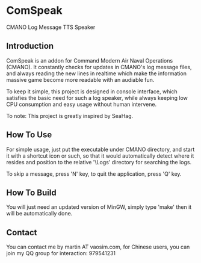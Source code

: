 # ComSpeak
CMANO Log Message TTS Speaker

## Introduction
ComSpeak is an addon for Command Modern Air Naval Operations (CMANO).
It constantly checks for updates in CMANO's log message files, and always
reading the new lines in realtime which make the information massive game
become more readable with an audiable fun.

To keep it simple, this project is designed in console interface, which
satisfies the basic need for such a log speaker, while always keeping low
CPU consumption and easy usage without human intervene.

To note: This project is greatly inspired by SeaHag.

## How To Use
For simple usage, just put the executable under CMANO directory, and start
it with a shortcut icon or such, so that it would automatically detect
where it resides and position to the relative '\Logs' directory for
searching the logs.

To skip a message, press 'N' key, to quit the application, press 'Q' key.

## How To Build
You will just need an updated version of MinGW, simply type 'make' then
it will be automatically done.

## Contact
You can contact me by martin AT vaosim.com, for Chinese users, you can join
my QQ group for interaction: 979541231

